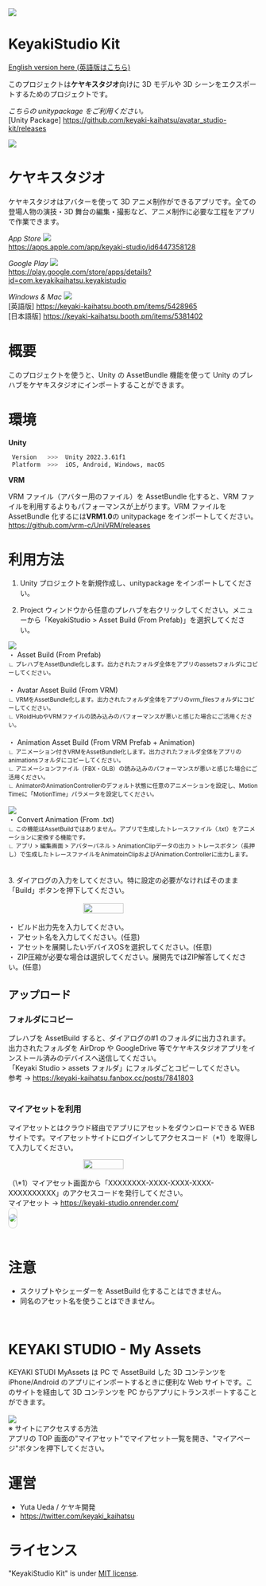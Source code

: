 <img src="https://avatar-studio.s3.ap-northeast-1.amazonaws.com/avatar_studio-kit/readme/title.png">
<br>

# KeyakiStudio Kit

[English version here (英語版はこちら)](locals/README_en.md)

このプロジェクトは**ケヤキスタジオ**向けに 3D モデルや 3D シーンをエクスポートするためのプロジェクトです。

_こちらの unitypackage をご利用ください。_
<br>
[Unity Package]
https://github.com/keyaki-kaihatsu/avatar_studio-kit/releases

<img src="https://skillicons.dev/icons?i=unity">

# ケヤキスタジオ

ケヤキスタジオはアバターを使って 3D アニメ制作ができるアプリです。全ての登場人物の演技・3D 舞台の編集・撮影など、アニメ制作に必要な工程をアプリで作業できます。
<br>

_App Store_
<img src="https://skillicons.dev/icons?i=apple">
<br>
https://apps.apple.com/app/keyaki-studio/id6447358128

_Google Play_
<img src="https://skillicons.dev/icons?i=androidstudio">
<br>
https://play.google.com/store/apps/details?id=com.keyakikaihatsu.keyakistudio

_Windows & Mac_
<img src="https://skillicons.dev/icons?i=windows,apple">
<br>
[英語版]
https://keyaki-kaihatsu.booth.pm/items/5428965
<br>
[日本語版]
https://keyaki-kaihatsu.booth.pm/items/5381402

# 概要

このプロジェクトを使うと、Unity の AssetBundle 機能を使って Unity のプレハブをケヤキスタジオにインポートすることができます。

# 環境

**Unity**

```bash
 Version   >>>  Unity 2022.3.61f1
 Platform  >>>  iOS, Android, Windows, macOS
```

**VRM**

VRM ファイル（アバター用のファイル）を AssetBundle 化すると、VRM ファイルを利用するよりもパフォーマンスが上がります。VRM ファイルを AssetBundle 化するには**VRM1.0**の unitypackage をインポートしてください。
<br>
https://github.com/vrm-c/UniVRM/releases

# 利用方法

1. Unity プロジェクトを新規作成し、unitypackage をインポートしてください。

2. Project ウィンドウから任意のプレハブを右クリックしてください。メニューから「KeyakiStudio > Asset Build (From Prefab)」を選択してください。

<img src="https://avatar-studio.s3.ap-northeast-1.amazonaws.com/avatar_studio-kit/readme/feature-08.png">
<br>
・ Asset Build (From Prefab)
<br>
<small>
    ∟ プレハブをAssetBundle化します。出力されたフォルダ全体をアプリのassetsフォルダにコピーしてください。
</small>
<br>
<br>
・ Avatar Asset Build (From VRM)
<br>
<small>
    ∟ VRMをAssetBundle化します。出力されたフォルダ全体をアプリのvrm_filesフォルダにコピーしてください。
    <br>
    ∟ VRoidHubやVRMファイルの読み込みのパフォーマンスが悪いと感じた場合にご活用ください。
</small>
<br>
<br>
・ Animation Asset Build (From VRM Prefab + Animation)
<br>
<small>
    ∟ アニメーション付きVRMをAssetBundle化します。出力されたフォルダ全体をアプリのanimationsフォルダにコピーしてください。
    <br>
    ∟ アニメーションファイル（FBX・GLB）の読み込みのパフォーマンスが悪いと感じた場合にご活用ください。
    <br>
    ∟ AnimatorのAnimationControllerのデフォルト状態に任意のアニメーションを設定し、Motion Timeに「MotionTime」パラメータを設定してください。
</small>
<br>
<br>
<img src="https://avatar-studio.s3.ap-northeast-1.amazonaws.com/avatar_studio-kit/readme/feature-07.png">
<br>
・ Convert Animation (From .txt)
<br>
<small>
    ∟ この機能はAssetBuildではありません。アプリで生成したトレースファイル（.txt）をアニメーションに変換する機能です。
    <br>
    ∟ アプリ > 編集画面 > アバターパネル > AnimationClipデータの出力 > トレースボタン（長押し）で生成したトレースファイルをAnimatoinClipおよびAnimation.Controllerに出力します。
</small>
<br>
<br>
<br>
3. ダイアログの入力をしてください。特に設定の必要がなければそのまま「Build」ボタンを押下してください。
<br>
<br>
<div style="display: flex; justify-content: center;">
  <img src="https://avatar-studio.s3.ap-northeast-1.amazonaws.com/avatar_studio-kit/readme/feature-06.png" style="display: block; width: 40%;">
</div>
<br>
・ ビルド出力先を入力してください。
<br>
・ アセット名を入力してください。(任意)
<br>
・ アセットを展開したいデバイスOSを選択してください。(任意)
<br>
・ ZIP圧縮が必要な場合は選択してください。展開先ではZIP解答してください。(任意)
<br>

## アップロード

### フォルダにコピー

プレハブを AssetBuild すると、ダイアログの#1 のフォルダに出力されます。
<br>
出力されたフォルダを AirDrop や GoogleDrive 等でケヤキスタジオアプリをインストール済みのデバイスへ送信してください。
<br>
「Keyaki Studio > assets フォルダ」にフォルダごとコピーしてください。
<br>
参考 → <a href="https://keyaki-kaihatsu.fanbox.cc/posts/7841803" target="_blank">https://keyaki-kaihatsu.fanbox.cc/posts/7841803</a>
<br>
<br>

### マイアセットを利用

マイアセットとはクラウド経由でアプリにアセットをダウンロードできる WEB サイトです。マイアセットサイトにログインしてアクセスコード（\*1）を取得して入力してください。
<br>

<div style="display: flex; justify-content: center;">
  <img src="https://avatar-studio.s3.ap-northeast-1.amazonaws.com/avatar_studio-kit/readme/feature-10.png" style="display: block; width: 40%;">
</div>

<br>
（\*1）マイアセット画面から「XXXXXXXX-XXXX-XXXX-XXXX-XXXXXXXXXX」のアクセスコードを発行してください。
<br>
マイアセット → <a href="https://keyaki-studio.onrender.com/" target="_blank">https://keyaki-studio.onrender.com/</a>
<br>

<div style="border: 1px solid #ccc; border-radius: 12px; overflow: hidden; display: inline-block; padding: 12px 0px;">
  <img src="https://avatar-studio.s3.ap-northeast-1.amazonaws.com/avatar_studio-kit/readme/feature-11.png" style="display: block; border-radius: 12px;">
</div>
<br>
<br>

# 注意

- スクリプトやシェーダーを AssetBuild 化することはできません。
- 同名のアセット名を使うことはできません。

<br>

# KEYAKI STUDIO - My Assets

KEYAKI STUDI MyAssets は PC で AssetBuild した 3D コンテンツを iPhone/Android のアプリにインポートするときに便利な Web サイトです。このサイトを経由して 3D コンテンツを PC からアプリにトランスポートすることができます。
<br>
<br>
<img src="https://avatar-studio.s3.ap-northeast-1.amazonaws.com/avatar_studio-kit/readme/feature-09.png">
<br>
※ サイトにアクセスする方法
<br>
アプリの TOP 画面の"マイアセット"でマイアセット一覧を開き、"マイアページ"ボタンを押下してください。

# 運営

- Yuta Ueda / ケヤキ開発
- https://twitter.com/keyaki_kaihatsu

# ライセンス

"KeyakiStudio Kit" is under [MIT license](https://en.wikipedia.org/wiki/MIT_License).
